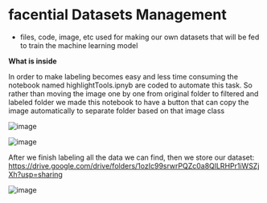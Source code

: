# facential Datasets Management


* files, code, image, etc used for making our own datasets that will be fed to train the machine learning model 

**What is inside**

In order to make labeling becomes easy and less time consuming the notebook named highlightTools.ipnyb are coded to automate this task. So rather than moving the image one by one from original folder to filtered and labeled folder we made this notebook to have a button that can copy the image automatically to separate folder based on that image class 

![image](https://github.com/Facential/facentialDatasets/assets/70127988/54398b4e-f51a-4339-94d6-8c75264dea27)

![image](https://github.com/Facential/Model-for-Classification/assets/70127988/3073145c-6ba5-458d-a89d-eb7abbeadf10)

After we finish labeling all the data we can find, then we store our dataset:
https://drive.google.com/drive/folders/1ozIc99srwrPQZc0a8QlLRHPr1iWSZjXh?usp=sharing

![image](https://github.com/Facential/facentialDatasets/assets/70127988/5782f1b8-7189-419d-b042-04e459d96824)
